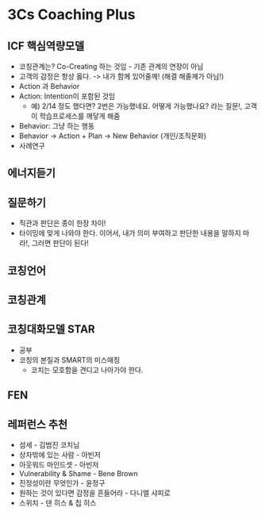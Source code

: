 # 3Cs Coaching Plus

## ICF 핵심역량모델
* 코칭관계는? Co-Creating 하는 것임 - 기존 관계의 연장이 아님
* 고객의 감정은 항상 옳다. -> 내가 함께 있어줄께! (해결 해줄께가 아님!)
* Action 과 Behavior
 * Action: Intention이 포함된 것임
   * 예) 2/14 정도 했다면? 2번은 가능했네요. 어떻게 가능했나요? 라는 질문!, 고객이 학습프로세스를 깨닿게 해줌  
 * Behavior: 그냥 하는 행동
 * Behavior -> Action + Plan -> New Behavior (개인/조직문화)  
* 사례연구

## 에너지듣기
## 질문하기
* 직관과 판단은 종이 한장 차이!
* 타이밍에 맞게 나와야 한다. 이어서, 내가 의미 부여하고 판단한 내용을 말하지 마라!, 그러면 판단이 된다!
## 코칭언어
## 코칭관계
## 코칭대화모델 STAR
* 공부
* 코칭의 본질과 SMART의 미스매칭
  * 코치는 모호함을 견디고 나아가야 한다.  
  
## FEN

## 레퍼런스 추천
* 섬세 - 김범진 코치님
* 상자밖에 있는 사람 - 아빈저
* 아웃워드 마인드셋 - 아빈저
* Vulnerability & Shame - Bene Brown
* 진정성이란 무엇인가 - 윤정구
* 원하는 것이 있다면 감정을 흔들어라 - 다니엘 샤피로
* 스위치 - 댄 히스 & 칩 히스

